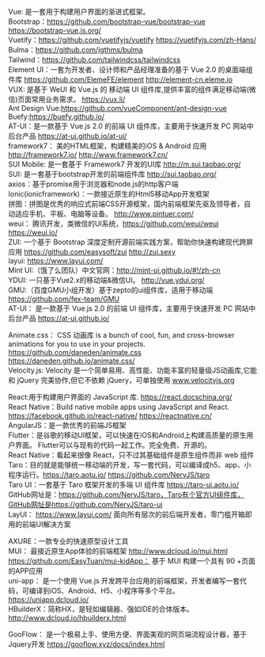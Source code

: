 Vue: 是一套用于构建用户界面的渐进式框架。<br>
Bootstrap：https://github.com/bootstrap-vue/bootstrap-vue https://bootstrap-vue.js.org/<br>
Vuetify：https://github.com/vuetifyjs/vuetify   https://vuetifyjs.com/zh-Hans/<br>
Bulma：https://github.com/jgthms/bulma<br>
Tailwind：https://github.com/tailwindcss/tailwindcss<br>
Element UI：一套为开发者、设计师和产品经理准备的基于 Vue 2.0 的桌面端组件库 https://github.com/ElemeFE/element  http://element-cn.eleme.io<br>
VUX: 是基于 WeUI 和 Vue.js 的 移动端 UI 组件库,提供丰富的组件满足移动端(微信)页面常用业务需求。 https://vux.li/<br>
Ant Design Vue:https://github.com/vueComponent/ant-design-vue<br>
Buefy:https://buefy.github.io/<br>
AT-UI：是一款基于 Vue.js 2.0 的前端 UI 组件库，主要用于快速开发 PC 网站中后台产品 https://at-ui.github.io/at-ui/<br>
framework7： 美的HTML框架，构建精美的iOS & Android 应用 http://framework7.io/  http://www.framework7.cn/<br>
SUI Mobile: 是一套基于 Framework7 开发的UI库  http://m.sui.taobao.org/<br>
SUI: 是一套基于bootstrap开发的前端组件库  http://sui.taobao.org/<br>
axios：基于promise用于浏览器和node.js的http客户端<br>
Ionic(ionicframework)：一款接近原生的Html5移动App开发框架<br>
拼图：拼图是优秀的响应式前端CSS开源框架，国内前端框架先驱及领导者，自动适应手机、平板、电脑等设备。 http://www.pintuer.com/<br>
weui： 腾讯开发，类微信的UI系统，https://github.com/weui/weui https://weui.io/<br>
ZUI: 一个基于 Bootstrap 深度定制开源前端实践方案，帮助你快速构建现代跨屏应用 https://github.com/easysoft/zui http://zui.sexy<br>
layui: https://www.layui.com/<br>
Mint UI:（饿了么团队）中文官网：http://mint-ui.github.io/#!/zh-cn<br>
YDUI: 一只基于Vue2.x的移动端&微信UI。 http://vue.ydui.org/<br>
GMU:（百度GMU小组开发）基于zepto的ui组件库，适用于移动端  https://github.com/fex-team/GMU<br>
AT-UI： 是一款基于 Vue.js 2.0 的前端 UI 组件库，主要用于快速开发 PC 网站中后台产品 https://at-ui.github.io/<br>

Animate.css：  CSS 动画库 is a bunch of cool, fun, and cross-browser animations for you to use in your projects.  https://github.com/daneden/animate.css  https://daneden.github.io/animate.css/<br>
Velocity.js: Velocity 是一个简单易用、高性能、功能丰富的轻量级JS动画库,它能和 jQuery 完美协作,但它不依赖 jQuery，可单独使用  www.velocityjs.org<br>

React:用于构建用户界面的 JavaScript 库. https://react.docschina.org/<br>
React Native：Build native mobile apps using JavaScript and React. https://facebook.github.io/react-native/   https://reactnative.cn/<br>
AngularJS：是一款优秀的前端JS框架<br>
Flutter：是谷歌的移动UI框架，可以快速在iOS和Android上构建高质量的原生用户界面。 Flutter可以与现有的代码一起工作。完全免费、开源的。<br>
React Native：看起来很像 React，只不过其基础组件是原生组件而非 web 组件<br>
Taro：目的就是能够统一移动端的开发，写一套代码，可以编译成h5、app、小程序运行。https://taro.aotu.io/  https://github.com/NervJS/taro<br>
Taro UI：一套基于 Taro 框架开发的多端 UI 组件库 https://taro-ui.aotu.io/ GitHub网址是：https://github.com/NervJS/taro，Taro有个官方UI组件库，GitHub网址是https://github.com/NervJS/taro-ui<br>
LayUI： https://www.layui.com/ 面向所有层次的前后端开发者，零门槛开箱即用的前端UI解决方案<br>

AXURE：一款专业的快速原型设计工具<br>
MUI： 最接近原生App体验的前端框架 http://www.dcloud.io/mui.html<br>
https://github.com/EasyTuan/mui-kidApp： 基于 MUI 构建一个具有 90 +页面的APP应用<br>
uni-app： 是一个使用 Vue.js 开发跨平台应用的前端框架，开发者编写一套代码，可编译到iOS、Android、H5、小程序等多个平台。https://uniapp.dcloud.io/<br>
HBuilderX：简称HX，是轻如编辑器、强如IDE的合体版本。 http://www.dcloud.io/hbuilderx.html<br>

GooFlow： 是一个极易上手、使用方便、界面美观的网页端流程设计器，基于Jquery开发  https://gooflow.xyz/docs/index.html<br>
